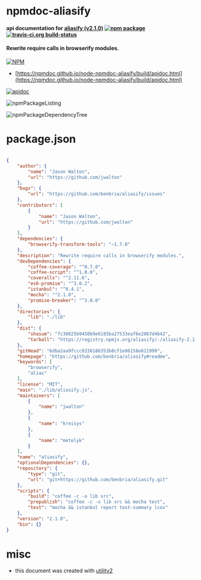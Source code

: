 # npmdoc-aliasify

#### api documentation for  [aliasify (v2.1.0)](https://github.com/benbria/aliasify#readme)  [![npm package](https://img.shields.io/npm/v/npmdoc-aliasify.svg?style=flat-square)](https://www.npmjs.org/package/npmdoc-aliasify) [![travis-ci.org build-status](https://api.travis-ci.org/npmdoc/node-npmdoc-aliasify.svg)](https://travis-ci.org/npmdoc/node-npmdoc-aliasify)

#### Rewrite require calls in browserify modules.

[![NPM](https://nodei.co/npm/aliasify.png?downloads=true&downloadRank=true&stars=true)](https://www.npmjs.com/package/aliasify)

- [https://npmdoc.github.io/node-npmdoc-aliasify/build/apidoc.html](https://npmdoc.github.io/node-npmdoc-aliasify/build/apidoc.html)

[![apidoc](https://npmdoc.github.io/node-npmdoc-aliasify/build/screenCapture.buildCi.browser.%252Ftmp%252Fbuild%252Fapidoc.html.png)](https://npmdoc.github.io/node-npmdoc-aliasify/build/apidoc.html)

![npmPackageListing](https://npmdoc.github.io/node-npmdoc-aliasify/build/screenCapture.npmPackageListing.svg)

![npmPackageDependencyTree](https://npmdoc.github.io/node-npmdoc-aliasify/build/screenCapture.npmPackageDependencyTree.svg)



# package.json

```json

{
    "author": {
        "name": "Jason Walton",
        "url": "https://github.com/jwalton"
    },
    "bugs": {
        "url": "https://github.com/benbria/aliasify/issues"
    },
    "contributors": [
        {
            "name": "Jason Walton",
            "url": "https://github.com/jwalton"
        }
    ],
    "dependencies": {
        "browserify-transform-tools": "~1.7.0"
    },
    "description": "Rewrite require calls in browserify modules.",
    "devDependencies": {
        "coffee-coverage": "^0.7.0",
        "coffee-script": "^1.8.0",
        "coveralls": "^2.11.6",
        "es6-promise": "^3.0.2",
        "istanbul": "^0.4.1",
        "mocha": "^2.1.0",
        "promise-breaker": "^3.0.0"
    },
    "directories": {
        "lib": "./lib"
    },
    "dist": {
        "shasum": "7c30825b9450b9e6185ba27533eaf6e2067d4b42",
        "tarball": "https://registry.npmjs.org/aliasify/-/aliasify-2.1.0.tgz"
    },
    "gitHead": "6dba2aa9fccc0336186353b8cf1e06158e611999",
    "homepage": "https://github.com/benbria/aliasify#readme",
    "keywords": [
        "browserify",
        "alias"
    ],
    "license": "MIT",
    "main": "./lib/aliasify.js",
    "maintainers": [
        {
            "name": "jwalton"
        },
        {
            "name": "kreisys"
        },
        {
            "name": "metelyk"
        }
    ],
    "name": "aliasify",
    "optionalDependencies": {},
    "repository": {
        "type": "git",
        "url": "git+https://github.com/benbria/aliasify.git"
    },
    "scripts": {
        "build": "coffee -c -o lib src",
        "prepublish": "coffee -c -o lib src && mocha test",
        "test": "mocha && istanbul report text-summary lcov"
    },
    "version": "2.1.0",
    "bin": {}
}
```



# misc
- this document was created with [utility2](https://github.com/kaizhu256/node-utility2)

